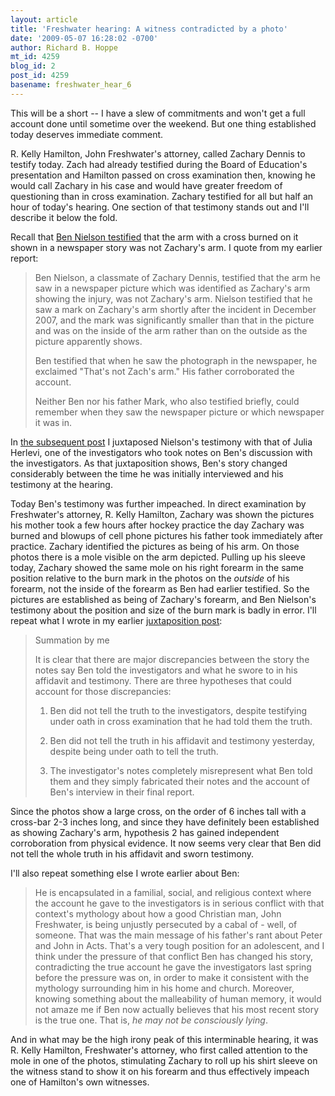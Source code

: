 ```yaml
---
layout: article
title: 'Freshwater hearing: A witness contradicted by a photo'
date: '2009-05-07 16:28:02 -0700'
author: Richard B. Hoppe
mt_id: 4259
blog_id: 2
post_id: 4259
basename: freshwater_hear_6
---
```

This will be a short -- I have a slew of commitments and won't get a full account done until sometime over the weekend.  But one thing established today deserves immediate comment.

R. Kelly Hamilton, John Freshwater's attorney, called Zachary Dennis to testify today.  Zach had already testified during the Board of Education's presentation and Hamilton passed on cross examination then, knowing he would call Zachary in his case and would have greater freedom of questioning than in cross examination.  Zachary testified for all but half an hour of today's hearing.  One section of that testimony stands out and I'll describe it below the fold.

Recall that [Ben Nielson testified](http://pandasthumb.org/archives/2009/03/freshwater-day-11.html) that the arm with a cross burned on it shown in a newspaper story was not Zachary's arm.  I quote from my earlier report:

> Ben Nielson, a classmate of Zachary Dennis, testified that the arm he saw in a newspaper picture which was identified as Zachary's arm showing the injury, was not Zachary's arm. Nielson testified that he saw a mark on Zachary's arm shortly after the incident in December 2007, and the mark was significantly smaller than that in the picture and was on the inside of the arm rather than on the outside as the picture apparently shows.
> 
> Ben testified that when he saw the photograph in the newspaper, he exclaimed "That's not Zach's arm." His father corroborated the account.
> 
> Neither Ben nor his father Mark, who also testified briefly, could remember when they saw the newspaper picture or which newspaper it was in.

In [the subsequent post](http://pandasthumb.org/archives/2009/03/freshwater-hear-4.html) I juxtaposed Nielson's testimony with that of Julia Herlevi, one of the investigators who took notes on Ben's discussion with the investigators.  As that juxtaposition shows, Ben's story changed considerably between the time he was initially interviewed and his testimony at the hearing.

Today Ben's testimony was further impeached.  In direct examination by Freshwater's attorney, R. Kelly Hamilton, Zachary was shown the pictures his mother took a few hours after hockey practice the day Zachary was burned and blowups of cell phone pictures his father took immediately after practice.  Zachary identified the pictures as being of his arm.  On those photos there is a mole visible on the arm depicted.  Pulling up his sleeve today, Zachary showed the same mole on his right forearm in the same position relative to the burn mark in the photos on the _outside_ of his forearm, not the inside of the forearm as Ben had earlier testified.  So the pictures are established as being of Zachary's forearm, and Ben Nielson's testimony about the position and size of the burn mark is badly in error.  I'll repeat what I wrote in my earlier [juxtaposition post](http://pandasthumb.org/archives/2009/03/freshwater-hear-4.html):

> Summation by me
> 
> It is clear that there are major discrepancies between the story the notes say Ben told the investigators and what he swore to in his affidavit and testimony. There are three hypotheses that could account for those discrepancies:
> 
> 1. Ben did not tell the truth to the investigators, despite testifying under oath in cross examination that he had told them the truth.
> 
> 2. Ben did not tell the truth in his affidavit and testimony yesterday, despite being under oath to tell the truth.
> 
> 3. The investigator's notes completely misrepresent what Ben told them and they simply fabricated their notes and the account of Ben's interview in their final report.

Since the photos show a large cross, on the order of 6 inches tall with a cross-bar 2-3 inches long, and since they have definitely been established as showing Zachary's arm, hypothesis 2 has gained independent corroboration from physical evidence.  It now seems very clear that Ben did not tell the whole truth in his affidavit and sworn testimony.

I'll also repeat something else I wrote earlier about Ben:

> He is encapsulated in a familial, social, and religious context where the account he gave to the investigators is in serious conflict with that context's mythology about how a good Christian man, John Freshwater, is being unjustly persecuted by a cabal of - well, of someone. That was the main message of his father's rant about Peter and John in Acts. That's a very tough position for an adolescent, and I think under the pressure of that conflict Ben has changed his story, contradicting the true account he gave the investigators last spring before the pressure was on, in order to make it consistent with the mythology surrounding him in his home and church. Moreover, knowing something about the malleability of human memory, it would not amaze me if Ben now actually believes that his most recent story is the true one. That is, _he may not be consciously lying_.

And in what may be the high irony peak of this interminable hearing, it was R. Kelly Hamilton, Freshwater's attorney, who first called attention to the mole in one of the photos, stimulating Zachary to roll up his shirt sleeve on the witness stand to show it on his forearm and thus effectively impeach one of Hamilton's own witnesses.
